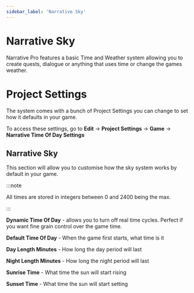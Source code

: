 ```yaml
---
sidebar_label: 'Narrative Sky'
---
```


# Narrative Sky

Narrative Pro features a basic Time and Weather system allowing you to create quests, dialogue or anything that uses time or change the games weather.

# Project Settings

The system comes with a bunch of Project Settings you can change to set how it defaults in your game.

To access these settings, go to **Edit** -> **Project Settings** -> **Game** -> **Narrative Time Of Day Settings**

## Narrative Sky

This section will allow you to customise how the sky system works by default in your game.

:::note

All times are stored in integers between 0 and 2400 being the max.

:::

**Dynamic Time Of Day** - allows you to turn off real time cycles. Perfect if you want fine grain control over the game time.

**Default Time Of Day** - When the game first starts, what time is it

**Day Length Minutes** - How long the day period will last

**Night Length Minutes** - How long the night period will last

**Sunrise Time** - What time the sun will start rising

**Sunset Time** - What time the sun will start setting
